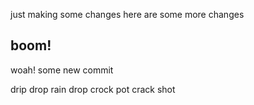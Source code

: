 just making some changes
here are some more changes
## boom!
woah!
some new commit

drip drop rain drop crock pot crack shot
